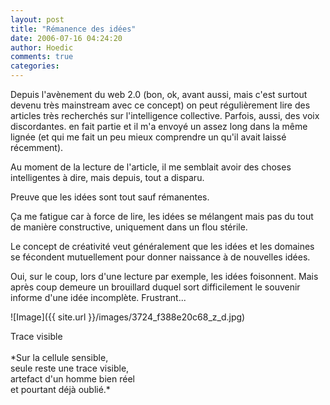 ```yaml
---
layout: post
title: "Rémanence des idées"
date: 2006-07-16 04:24:20
author: Hoedic
comments: true
categories: 
---
```



Depuis l'avènement du web 2.0 (bon, ok, avant aussi, mais c'est surtout devenu très mainstream avec ce concept) on peut régulièrement lire des articles très recherchés sur l'intelligence collective. Parfois, aussi, des voix discordantes.  en fait partie et il m'a envoyé un  assez long dans la même lignée (et qui me fait un peu mieux comprendre un  qu'il avait laissé récemment).

Au moment de la lecture de l'article, il me semblait avoir des choses intelligentes à dire, mais depuis, tout a disparu.

Preuve que les idées sont tout sauf rémanentes.

Ça me fatigue car à force de lire, les idées se mélangent mais pas du tout de manière constructive, uniquement dans un flou stérile.

Le concept de créativité veut généralement que les idées et les domaines se fécondent mutuellement pour donner naissance à de nouvelles idées.

Oui, sur le coup, lors d'une lecture par exemple, les idées foisonnent. Mais après coup demeure un brouillard duquel sort difficilement le souvenir informe d'une idée incomplète. Frustrant...


![Image]({{ site.url }}/images/3724_f388e20c68_z_d.jpg)
<div class="photoattrib">Trace visible</div>

<br/>
*Sur la cellule sensible,<br/>
seule reste une trace visible,<br/>
artefact d'un homme bien réel<br/>
et pourtant déjà oublié.*
